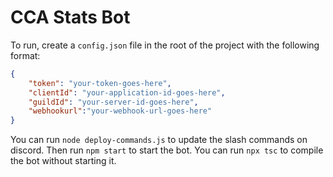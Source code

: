 # CCA Stats Bot

To run, create a `config.json` file in the root of the project with the following format:

```json
{
	"token": "your-token-goes-here",
	"clientId": "your-application-id-goes-here",
	"guildId": "your-server-id-goes-here",
	"webhookurl":"your-webhook-url-goes-here"
}
```
You can run `node deploy-commands.js` to update the slash commands on discord.
Then run `npm start` to start the bot. You can run `npx tsc` to compile the bot without starting it.
